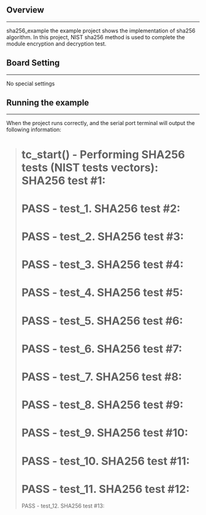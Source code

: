## Overview
***
sha256_example the example project shows the implementation of sha256 algorithm. In this project, NIST sha256 method is used to complete the module encryption and decryption test.

## Board Setting
***
No special settings

## Running the example
***
When the project runs correctly, and the serial port terminal will output the following information:
> tc_start() - Performing SHA256 tests (NIST tests vectors):
> SHA256 test #1:
> ===================================================================
> PASS - test_1.
> SHA256 test #2:
> ===================================================================
> PASS - test_2.
> SHA256 test #3:
> ===================================================================
> PASS - test_3.
> SHA256 test #4:
> ===================================================================
> PASS - test_4.
> SHA256 test #5:
> ===================================================================
> PASS - test_5.
> SHA256 test #6:
> ===================================================================
> PASS - test_6.
> SHA256 test #7:
> ===================================================================
> PASS - test_7.
> SHA256 test #8:
> ===================================================================
> PASS - test_8.
> SHA256 test #9:
> ===================================================================
> PASS - test_9.
> SHA256 test #10:
> ===================================================================
> PASS - test_10.
> SHA256 test #11:
> ===================================================================
> PASS - test_11.
> SHA256 test #12:
> ===================================================================
> PASS - test_12.
> SHA256 test #13: